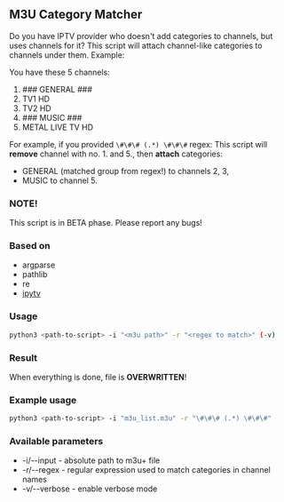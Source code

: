 ## M3U Category Matcher

Do you have IPTV provider who doesn't add categories to channels, but uses channels for it?
This script will attach channel-like categories to channels under them.
Example:

You have these 5 channels:
1. \#\#\# GENERAL \#\#\#
2. TV1 HD
3. TV2 HD
4. \#\#\# MUSIC \#\#\#
5. METAL LIVE TV HD

For example, if you provided `\#\#\# (.*) \#\#\#` regex:
This script will __remove__ channel with no. 1. and 5., then __attach__ categories:
- GENERAL (matched group from regex!) to channels 2, 3,
- MUSIC to channel 5.

### NOTE!
This script is in BETA phase. Please report any bugs!

### Based on
- argparse
- pathlib
- re
- [ipytv](https://github.com/Beer4Ever83/ipytv)

### Usage
```bash
python3 <path-to-script> -i "<m3u path>" -r "<regex to match>" (-v)
```

### Result
When everything is done, file is **OVERWRITTEN**!

### Example usage
```bash
python3 <path-to-script> -i "m3u_list.m3u" -r "\#\#\# (.*) \#\#\#"
```

### Available parameters
- -i/--input - absolute path to m3u+ file
- -r/--regex - regular expression used to match categories in channel names
- -v/--verbose - enable verbose mode
